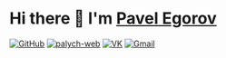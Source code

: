 # Hi there 👋 I'm [Pavel Egorov](https://Palych18)
[<img alt="GitHub" src="https://img.shields.io/badge/GitHub-100000?logo=github&style=for-the-badge&logoColor=white">](https://github.com/Palych18)
[<img alt="palych-web" src="https://img.shields.io/badge/Portfolio-%2300693E.svg?&style=for-the-badge">](https://palych-web.com)
[<img alt="VK" src="https://img.shields.io/badge/VK-4A76A8?logo=vk&style=for-the-badge&logoColor=white">](https://vk.com/feed)
[<img alt="Gmail" src="https://img.shields.io/badge/Gmail-D14836?style=for-the-badge&logo=gmail&logoColor=white" />](mailto:paulyugoroff@gmail.com)
